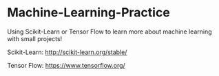 # Machine-Learning-Practice
Using Scikit-Learn or Tensor Flow to learn more about machine learning with small projects!

Scikit-Learn: http://scikit-learn.org/stable/

Tensor Flow: https://www.tensorflow.org/
